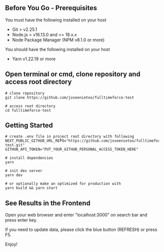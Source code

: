 ## Before You Go - Prerequisites
You must have the following installed on your host
* Git > v2.25.1
* Node.js > v16.13.0 and <= 18.x.x
* Node Package Manager (NPM v8.1.0 or more)

You should have the following installed on your host
* Yarn v1.22.19 or more

## Open terminal or cmd, clone repository and access root directory
```
# clone repository
git clone https://github.com/joseenietoo/fulltimeforce-test

# access root directory
cd fulltimeforce-test
```

## Getting Started
```
# create .env file in project root directory with following
NEXT_PUBLIC_GITHUB_URL_REPO="https://github.com/joseenietoo/fulltimeforce-test.git"
GITHUB_API_TOKEN="PUT_YOUR_GITHUB_PERSONAL_ACCESS_TOKEN_HERE"

# install dependencies
yarn

# init dev server
yarn dev

# or optionally make an optimized for production with
yarn build && yarn start

```

## See Results in the Frontend
Open your web browser and enter "localhost:3000" on search bar and press enter key. 

If you need to update data, please click the blue button (REFRESH) or press F5.

Enjoy!

